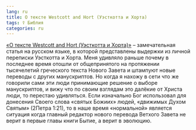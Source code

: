 ```yaml
---
lang: ru
title: О тексте Westcott and Hort (Уэсткотта и Хорта)
tags: ☦ Библия
categories: ru
---
```

[«О тексте Westcott and Hort (Уэсткотта и Хорта)»](https://bible.by/blog/125/) – замечательная статья на русском языке, в которой представлены выдержки из личной переписки Уэсткотта и Хорта. Меня удивляло раньше почему в последнее время отошли от общепринятого на протяжении тысячелетий греческого текста Нового Завета и штампуют новые переводы с других манускриптов. Но когда я нахожу в сети что же говорили сами эти люди принимающие решение о выборе манускриптов, и вижу что по своим взглядам это далёкие от Христа люди, то перестаю удивляться. Если изначально Бог использовал для донесения Своего слова «святых Божиих» людей, «движимых Духом Святым» (2Петра 1:21), то в наше время «нормальной» является ситуация когда главный редактор нового перевода Ветхого Завета не верит в первые главы книги Бытие, а верит в эволюцию.
